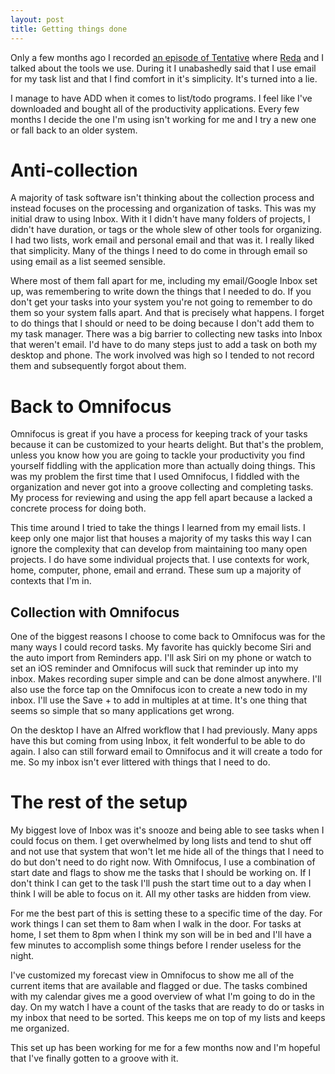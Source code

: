 ```yaml
---
layout: post
title: Getting things done
---
```


Only a few months ago I recorded [an episode of Tentative](http://tentative.fm/14) where [Reda](https://twitter.com/kaishin) and I talked about the tools we use. During it I unabashedly said that I use email for my task list and that I find comfort in it's simplicity. It's turned into a lie.

I manage to have ADD when it comes to list/todo programs. I feel like I've downloaded and bought all of the productivity applications. Every few months I decide the one I'm using isn't working for me and I try a new one or fall back to an older system.

# Anti-collection

A majority of task software isn't thinking about the collection process and instead focuses on the processing and organization of tasks. This was my initial draw to using Inbox. With it I didn't have many folders of projects, I didn't have duration, or tags or the whole slew of other tools for organizing. I had two lists, work email and personal email and that was it. I really liked that simplicity. Many of the things I need to do come in through email so using email as a list seemed sensible.

Where most of them fall apart for me, including my email/Google Inbox set up, was remembering to write down the things that I needed to do. If you don't get your tasks into your system you're not going to remember to do them so your system falls apart. And that is precisely what happens. I forget to do things that I should or need to be doing because I don't add them to my task manager. There was a big barrier to collecting new tasks into Inbox that weren't email. I'd have to do many steps just to add a task on both my desktop and phone. The work involved was high so I tended to not record them and subsequently forgot about them.

# Back to Omnifocus

Omnifocus is great if you have a process for keeping track of your tasks because it can be customized to your hearts delight. But that's the problem, unless you know how you are going to tackle your productivity you find yourself fiddling with the application more than actually doing things. This was my problem the first time that I used Omnifocus, I fiddled with the organization and never got into a groove collecting and completing tasks. My process for reviewing and using the app fell apart because a lacked a concrete process for doing both. 

This time around I tried to take the things I learned from my email lists. I keep only one major list that houses a majority of my tasks this way I can ignore the complexity that can develop from maintaining too many open projects. I do have some individual projects that. I use contexts for work, home, computer, phone, email and errand. These sum up a majority of contexts that I'm in. 

## Collection with Omnifocus

One of the biggest reasons I choose to come back to Omnifocus was for the many ways I could record tasks. My favorite has quickly become Siri and the auto import from Reminders app. I'll ask Siri on my phone or watch to set an iOS reminder and Omnifocus will suck that reminder up into my inbox. Makes recording super simple and can be done almost anywhere. I'll also use the force tap on the Omnifocus icon to create a new todo in my inbox. I'll use the Save + to add in multiples at at time. It's one thing that seems so simple that so many applications get wrong.

On the desktop I have an Alfred workflow that I had previously. Many apps have this but coming from using Inbox, it felt wonderful to be able to do again. I also can still forward email to Omnifocus and it will create a todo for me. So my inbox isn't ever littered with things that I need to do.

# The rest of the setup

My biggest love of Inbox was it's snooze and being able to see tasks when I could focus on them. I get overwhelmed by long lists and tend to shut off and not use that system that won't let me hide all of the things that I need to do but don't need to do right now. With Omnifocus, I use a combination of start date and flags to show me the tasks that I should be working on. If I don't think I can get to the task I'll push the start time out to a day when I think I will be able to focus on it. All my other tasks are hidden from view.

For me the best part of this is setting these to a specific time of the day. For work things I can set them to 8am when I walk in the door. For tasks at home, I set them to 8pm when I think my son will be in bed and I'll have a few minutes to accomplish some things before I render useless for the night.

I've customized my forecast view in Omnifocus to show me all of the current items that are available and flagged or due. The tasks combined with my calendar gives me a good overview of what I'm going to do in the day. On my watch I have a count of the tasks that are ready to do or tasks in my inbox that need to be sorted. This keeps me on top of my lists and keeps me organized.

This set up has been working for me for a few months now and I'm hopeful that I've finally gotten to a groove with it.
